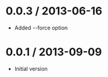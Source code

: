 0.0.3 / 2013-06-16
==================
  * Added --force option

0.0.1 / 2013-09-09
==================
  * Initial version